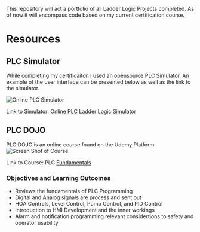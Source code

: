 
This repository will act a portfolio of all Ladder Logic Projects completed.
As of now it will encompass code based on my current certification course.


# **Resources**

## PLC Simulator
While completing my certificaiton I used an opensource PLC Simulator.
An example of the user interface can be presented below as well as the link to the simulator.

![Online PLC Simulator](https://github.com/user-attachments/assets/28e027ef-899e-41fe-b440-19b9d0640916)

Link to Simulator: [Online PLC Ladder Logic Simulator](https://app.plcsimulator.online/)

## PLC DOJO
PLC DOJO is an online course found on the Udemy Platform
![Screen Shot of Course](https://github.com/user-attachments/assets/5e031b4a-8098-4b30-a2d8-4312673970d4)

Link to Course: PLC [Fundamentals](https://www.udemy.com/course/plc-programming-from-scratch/?couponCode=ST16MT230625G1)

### Objectives and Learning Outcomes
- Reviews the fundamentals of PLC Programming
- Digital and Analog signals are process and sent out
- HOA Controls, Level Control, Pump Control, and PID Control
- Introduction to HMI Development and the inner workings
- Alarm and notification programming relevant considertions to safety and operator usability
